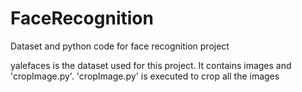 # FaceRecognition
Dataset and python code for face recognition project

yalefaces is the dataset used for this project. It contains images and 'cropImage.py'. 'cropImage.py' is executed to crop all the images


